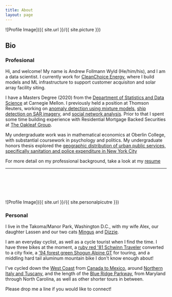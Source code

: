 ```yaml
---
title: About
layout: page
---
```

![Profile Image]({{ site.url }}/{{ site.picture }})

## Bio

### Profesional

Hi, and welcome! My name is Andrew Follmann Wyld (He/him/his), and I am a data scientist. I currently work for [CleanChoice Energy](https://cleanchoiceenergy.com/), 
where I build models and ML infrastructure to support customer acquisiton and solar array facility siting. 

I have a Masters Degree (2020) from the [Department of Statistics and Data Science](http://www.stat.cmu.edu/) at Carnegie Mellon. 
I previously held a position at Thomson Reuters, working on [anomaly detection using mixture models]({{site.url}}/Anomix),
[ship detection on SAR imagery]({{site.url}}/xView3), and [social network analysis]({{site.url}}/Community-Detection). Prior to that I spent some time
building experience with Residential Mortgage Backed Securities at [The Oakleaf Group](https://oakleaf.com/).

My undergraduate work was in mathematical economics at Oberlin College, with substantial coursework in psychology and politics. 
My undergraduate honors thesis explored the [geographic distribution of urban public services, specifically
sanitation and police expenditure in New York City]({{site.url}}/EconThesis/)

For more detail on my professional background, take a look at my [resume]({{site.url}}{{site.resume-url}}) 

<hr><br><br><br><br>

![Profile Image]({{ site.url }}/{{ site.personalpicutre }})

### Personal

I live in the Takoma/Manor Park, Washington D.C., with my wife Alex, our daughter Lassen and our two cats 
[Mingus]({{site.url}}/assets/images/mingus-shelf.jpg) 
and [Dizzie]({{site.url}}/assets/images/dizzy.jpg).

I am an everyday cyclist, as well as a cycle tourist when I find the time. I have three bikes at the moment, 
a [ruby red '81 Schwinn Traveler]({{site.url}}/assets/images/fixie-pgh.jpg) converted to a city fixie,
a ['94 forest green Shogun Alpine GT]({{site.url}}/assets/images/bike-selfie.jpg) for touring,
and a middling hard tail aluminum mountain bike I don't know enough about! 

I've cycled down the [West Coast]({{site.url}}/assets/images/ca-coast.jpg) from [Canada to Mexico]({{site.url}}/assets/images/ca-bike.jpg), 
around [Northern Italy and Tuscany]({{site.url}}/assets/images/tuscan-O.JPG), 
and the length of the [Blue Ridge Parkway]({{site.url}}/assets/images/blue-ridge-bike.jpg), from Maryland through North Carolina, 
as well as other shorter tours in between. 

Please drop me a line if you would like to connect! 
